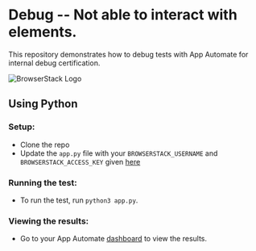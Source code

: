 # Debug -- Not able to interact with elements.
This repository demonstrates how to debug tests with App Automate for internal debug certification.

![BrowserStack Logo](https://d98b8t1nnulk5.cloudfront.net/production/images/layout/logo-header.png?1469004780)

## Using Python

### Setup:

- Clone the repo
- Update the `app.py` file with your `BROWSERSTACK_USERNAME` and `BROWSERSTACK_ACCESS_KEY` given [here](https://www.browserstack.com/accounts/settings) 

### Running the test:

- To run the test, run `python3 app.py`.

### Viewing the results:

- Go to your App Automate [dashboard](https://www.browserstack.com/app-automate) to view the results.
